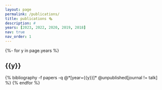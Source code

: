```yaml
---
layout: page
permalink: /publications/
title: publications 🗞️
description: #
years: [2023, 2022, 2020, 2019, 2018]
nav: true
nav_order: 1
---
```

<!-- _pages/publications.md -->
<div class="publications">

{%- for y in page.years %}
  <h2 class="year">{{y}}</h2>
  {% bibliography -f papers -q @*[year={{y}}]* @unpublished[journal != talk] %}
{% endfor %}

</div>
